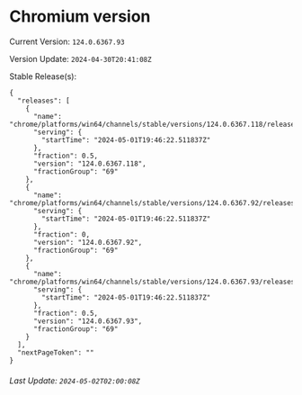 # Chromium version

Current Version: `124.0.6367.93`

Version Update: `2024-04-30T20:41:08Z`

Stable Release(s):
```
{
  "releases": [
    {
      "name": "chrome/platforms/win64/channels/stable/versions/124.0.6367.118/releases/1714592782",
      "serving": {
        "startTime": "2024-05-01T19:46:22.511837Z"
      },
      "fraction": 0.5,
      "version": "124.0.6367.118",
      "fractionGroup": "69"
    },
    {
      "name": "chrome/platforms/win64/channels/stable/versions/124.0.6367.92/releases/1714592782",
      "serving": {
        "startTime": "2024-05-01T19:46:22.511837Z"
      },
      "fraction": 0,
      "version": "124.0.6367.92",
      "fractionGroup": "69"
    },
    {
      "name": "chrome/platforms/win64/channels/stable/versions/124.0.6367.93/releases/1714592782",
      "serving": {
        "startTime": "2024-05-01T19:46:22.511837Z"
      },
      "fraction": 0.5,
      "version": "124.0.6367.93",
      "fractionGroup": "69"
    }
  ],
  "nextPageToken": ""
}
```

###### Last Update: `2024-05-02T02:00:08Z`
        